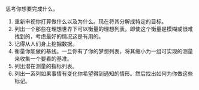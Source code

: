 思考你想要完成什么。

1. 重新审视你打算做什么以及为什么。现在将其分解成特定的目标。
2. 列出一个那些在理想世界下可以衡量的理想列表。即使这个衡量是模糊或很难找到的，考虑最好的情况这是有用的。
3. 记得从人们身上挖掘数据。
4. 衡量你能做的基线。一旦你有了你的梦想列表，将其缩小为一组可实现的测量来收集一个要看的基准。
5. 列出潜在测量的指标列表。
6. 列出一系列如果事情有变化你希望得到通知的情形。然后找出如何为你做这些标记。
